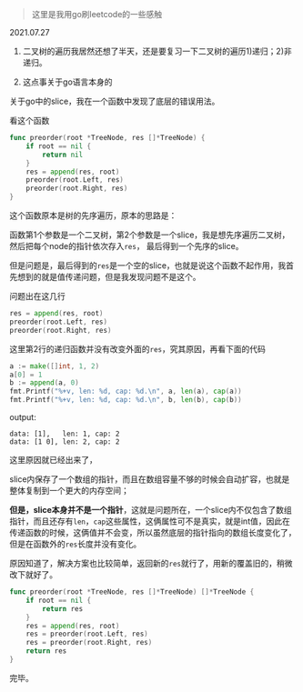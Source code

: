 
> 这里是我用go刷leetcode的一些感触

2021.07.27

1. 二叉树的遍历我居然还想了半天，还是要复习一下二叉树的遍历1)递归；2)非递归。

2. 这点事关于go语言本身的

关于go中的slice，我在一个函数中发现了底层的错误用法。

看这个函数

```go
func preorder(root *TreeNode, res []*TreeNode) {
	if root == nil {
		return nil
	}
	res = append(res, root)
	preorder(root.Left, res)
	preorder(root.Right, res)
}
```

这个函数原本是树的先序遍历，原本的思路是：

函数第1个参数是一个二叉树，第2个参数是一个slice，我是想先序遍历二叉树，然后把每个node的指针依次存入`res`，
最后得到一个先序的slice。

但是问题是，最后得到的`res`是一个空的slice，也就是说这个函数不起作用，我首先想到的就是值传递问题，但是我发现问题不是这个。

问题出在这几行

```go
res = append(res, root)
preorder(root.Left, res)
preorder(root.Right, res)
```

这里第2行的递归函数并没有改变外面的`res`，究其原因，再看下面的代码

```go
a := make([]int, 1, 2)
a[0] = 1
b := append(a, 0)
fmt.Printf("%+v, len: %d, cap: %d.\n", a, len(a), cap(a))
fmt.Printf("%+v, len: %d, cap: %d.\n", b, len(b), cap(b))
```
output:
```
data: [1],   len: 1, cap: 2
data: [1 0], len: 2, cap: 2
```

这里原因就已经出来了，

slice内保存了一个数组的指针，而且在数组容量不够的时候会自动扩容，也就是整体复制到一个更大的内存空间；

**但是，slice本身并不是一个指针**，这就是问题所在，一个slice内不仅包含了数组指针，而且还存有`len`，`cap`这些属性，这俩属性可不是真实，就是int值，因此在传递函数的时候，这俩值并不会变，所以虽然底层的指针指向的数组长度变化了，但是在函数外的`res`长度并没有变化。

原因知道了，解决方案也比较简单，返回新的`res`就行了，用新的覆盖旧的，稍微改下就好了。

```go
func preorder(root *TreeNode, res []*TreeNode) []*TreeNode {
	if root == nil {
		return res
	}
	res = append(res, root)
	res = preorder(root.Left, res)
	res = preorder(root.Right, res)
	return res
}
```

完毕。

